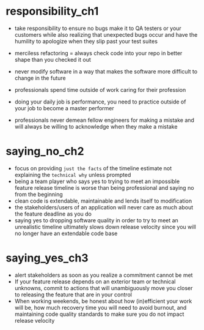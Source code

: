 # responsibility_ch1
- take responsibility to ensure no bugs make it to QA testers or your customers while also realizing that unexpected bugs occur and have the humility to apologize when they slip past your test suites

- merciless refactoring = always check code into your repo in better shape than you checked it out
- never modify software in a way that makes the software more difficult to change in the future
- professionals spend time outside of work caring for their profession

- doing your daily job is performance, you need to practice outside of your job to become a master performer
- professionals never demean fellow engineers for making a mistake and will always be willing to acknowledge when they make a mistake


# saying_no_ch2
- focus on providing ```just the facts``` of the timeline estimate not explaining the ```technical why``` unless prompted
- being a team player who says yes to trying to meet an impossible feature release timeline is worse than being professional and saying no from the beginning
- clean code is extendable, maintainable and lends itself to modification
- the stakeholders/users of an application will never care as much about the feature deadline as you do
- saying yes to dropping software quality in order to try to meet an unrealistic timeline ultimately slows down release velocity since you will no longer have an extendable code base


# saying_yes_ch3
- alert stakeholders as soon as you realize a commitment cannot be met
- If your feature release depends on an exterior team or technical unknowns, commit to actions that will unambiguously move you closer to releasing the feature that are in your control
- When working weekends, be honest about how (in)efficient your work will be, how much recovery time you will need to avoid burnout, and maintaining code quality standards to make sure you do not impact release velocity 